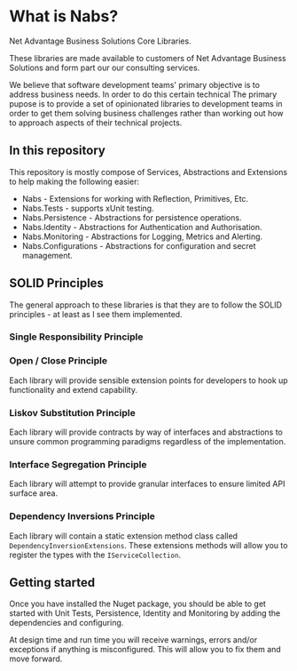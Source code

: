 # What is Nabs?
Net Advantage Business Solutions Core Libraries.

These libraries are made available to customers of Net Advantage Business Solutions and form part our our consulting services.

We believe that software development teams' primary objective is to address business needs. In order to do this certain technical 
The primary pupose is to provide a set of opinionated libraries to development teams in order to get them solving business challenges rather than working out how to approach aspects of their technical projects.

## In this repository

This repository is mostly compose of Services, Abstractions and Extensions to help making the following easier:

- Nabs - Extensions for working with Reflection, Primitives, Etc.
- Nabs.Tests - supports xUnit testing.
- Nabs.Persistence - Abstractions for persistence operations.
- Nabs.Identity - Abstractions for Authentication and Authorisation.
- Nabs.Monitoring - Abstractions for Logging, Metrics and Alerting.
- Nabs.Configurations - Abstractions for configuration and secret management.

## SOLID Principles

The general approach to these libraries is that they are to follow the SOLID principles - at least as I see them implemented.

### Single Responsibility Principle

### Open / Close Principle

Each library will provide sensible extension points for developers to hook up functionality and extend capability.

### Liskov Substitution Principle

Each library will provide contracts by way of interfaces and abstractions to unsure common programming paradigms regardless of the implementation. 

### Interface Segregation Principle

Each library will attempt to provide granular interfaces to ensure limited API surface area.

### Dependency Inversions Principle

Each library will contain a static extension method class called `DependencyInversionExtensions`. These extensions methods will allow you to register the types with the `IServiceCollection`.

## Getting started

Once you have installed the Nuget package, you should be able to get started with Unit Tests, Persistence, Identity and Monitoring by adding the dependencies and configuring.

At design time and run time you will receive warnings, errors and/or exceptions if anything is misconfigured. This will allow you to fix them and move forward.
